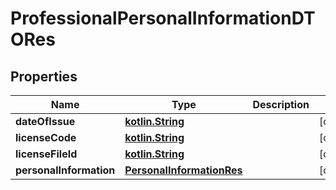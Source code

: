 # ProfessionalPersonalInformationDTORes

## Properties
Name | Type | Description | Notes
------------ | ------------- | ------------- | -------------
**dateOfIssue** | [**kotlin.String**](.md) |  |  [optional]
**licenseCode** | [**kotlin.String**](.md) |  |  [optional]
**licenseFileId** | [**kotlin.String**](.md) |  |  [optional]
**personalInformation** | [**PersonalInformationRes**](PersonalInformationRes.md) |  |  [optional]
